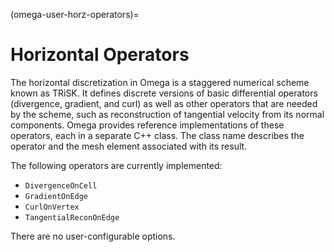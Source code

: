 (omega-user-horz-operators)=

# Horizontal Operators

The horizontal discretization in Omega is a staggered numerical scheme known as
TRiSK. It defines discrete versions of basic differential operators (divergence,
gradient, and curl) as well as other operators that are needed by the scheme,
such as reconstruction of tangential velocity from its normal components. Omega
provides reference implementations of these operators, each in a separate C++
class. The class name describes the operator and the mesh element associated
with its result.

The following operators are currently implemented:
- `DivergenceOnCell`
- `GradientOnEdge`
- `CurlOnVertex`
- `TangentialReconOnEdge`

There are no user-configurable options.
